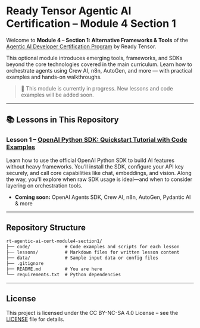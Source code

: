 # Ready Tensor Agentic AI Certification – Module 4 Section 1

Welcome to **Module 4 – Section 1: Alternative Frameworks & Tools** of the [Agentic AI Developer Certification Program](https://app.readytensor.ai/publications/HrJ0xWtLzLNt) by Ready Tensor.

This optional module introduces emerging tools, frameworks, and SDKs beyond the core technologies covered in the main curriculum. Learn how to orchestrate agents using Crew AI, n8n, AutoGen, and more — with practical examples and hands-on walkthroughs.

> 🧪 This module is currently in progress. New lessons and code examples will be added soon.

---

## 📚 Lessons in This Repository

### Lesson 1 – [OpenAI Python SDK: Quickstart Tutorial with Code Examples](https://app.readytensor.ai/publications/iyQlDcuqY6kW)

Learn how to use the official OpenAI Python SDK to build AI features without heavy frameworks. You’ll install the SDK, configure your API key securely, and call core capabilities like chat, embeddings, and vision. Along the way, you'll explore when raw SDK usage is ideal—and when to consider layering on orchestration tools.

- **Coming soon:** OpenAI Agents SDK, Crew AI, n8n, AutoGen, Pydantic AI & more

---

## Repository Structure

```txt
rt-agentic-ai-cert-module4-section1/
├── code/             # Code examples and scripts for each lesson
├── lessons/          # Markdown files for written lesson content
├── data/             # Sample input data or config files
├── .gitignore
├── README.md         # You are here
└── requirements.txt  # Python dependencies
```

---

## License

This project is licensed under the CC BY-NC-SA 4.0 License – see the [LICENSE](LICENSE) file for details.
